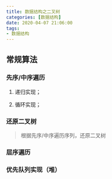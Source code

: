 ```yaml
---
title: 数据结构之二叉树
categories: [数据结构]
date: 2020-04-07 21:06:00
tags:
- 数据结构
---
```


## 常规算法

### 先序/中序遍历

1. 递归实现；

2. 循环实现；

<!-- more -->

### 还原二叉树

> 根据先序/中序遍历序列，还原二叉树

### 层序遍历


### 优先队列实现（堆）
